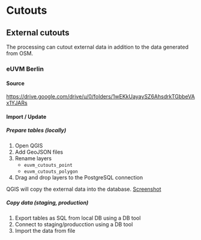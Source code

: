 # Cutouts

## External cutouts

The processing can cutout external data in addition to the data generated from OSM.

### eUVM Berlin

#### Source

https://drive.google.com/drive/u/0/folders/1wEKkUayaySZ6AhsdrkTGbbeVAx1YJARs

#### Import / Update

##### Prepare tables (locally)

1. Open QGIS
2. Add GeoJSON files
3. Rename layers
   - `euvm_cutouts_point`
   - `euvm_cutouts_polygon`
4. Drag and drop layers to the PostgreSQL connection

QGIS will copy the external data into the database.
[Screenshot](https://docs.google.com/document/d/1NThYOMxp4dIYfp_jZbBQX_akVWdE7nYMsQEUc3B-VNE/edit?tab=t.0)

##### Copy data (staging, production)

1. Export tables as SQL from local DB using a DB tool
2. Connect to staging/producction using a DB tool
3. Import the data from file
